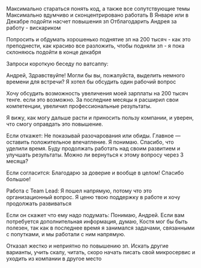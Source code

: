 
Максимально стараться понять код, а также все сопутствующие темы
Максимально вдумчиво и сконцентрировано работать
В Январе или в Декабре подойти насчет повышения зп
Отблагодарить Андрея за работу - вискариком

Попросить и обдумать хорошенько поднятие зп на 200 тысяч - как это преподнести, как красиво все разложить, чтобы подняли зп - я пока склоняюсь подойти в конце декабря

Запроси короткую беседу по ватсаппу:

Андрей, Здравствуйте!
Могли бы вы, пожалуйста, выделить немного времени для встречи? Я хотел бы обсудить один рабочий вопрос

Хочу обсудить возможность увеличения моей зарплаты на 200 тысяч тенге. если это возможно. За последние месяцы я расширил свои компетенции, увеличил профессиональные результаты.

Я вижу, как могу дальше расти и приносить пользу компании, и уверен, что смогу оправдать это повышение.

Если откажет:
Не показывай разочарования или обиды. Главное — оставить положительное впечатление.
Я понимаю. Спасибо, что уделили время. Буду продолжать работать над своим развитием и улучшать результаты.
Можно ли вернуться к этому вопросу через 3 месяца?

Если согласится:
Благодарю за доверие и вообще в целом! Спасибо большое!


Работа с Team Lead:
Я пошел напрямую, потому что это организационный вопрос. Я ценю твою поддержку в работе и хочу продолжать развиваться

Если он скажет что ему надо подумать:
Понимаю, Андрей. Если вам потребуется дополнительная информация, думаю, Костя мог бы быть полезен, так как в последнее время я занимался задачами, связанными с попутками, и мы работали с ним напрямую.


Отказал жестко и неприятно по повышению зп. Искать другие варианты, учить скалу, читать, скоро начать писать свой микросервис и уходить из компании в другое место





